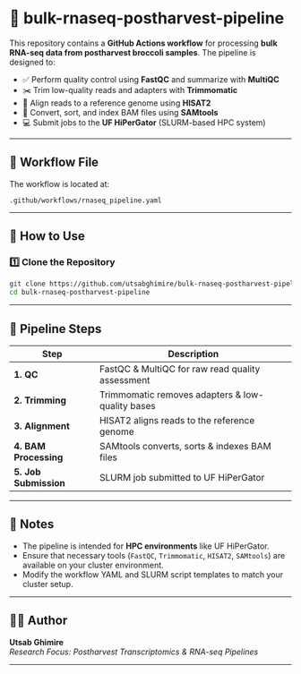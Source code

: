 # 🧬 bulk-rnaseq-postharvest-pipeline

This repository contains a **GitHub Actions workflow** for processing **bulk RNA-seq data from postharvest broccoli samples**. The pipeline is designed to:

- ✅ Perform quality control using **FastQC** and summarize with **MultiQC**  
- ✂️ Trim low-quality reads and adapters with **Trimmomatic**  
- 🎯 Align reads to a reference genome using **HISAT2**  
- 🔄 Convert, sort, and index BAM files using **SAMtools**  
- 💻 Submit jobs to the **UF HiPerGator** (SLURM-based HPC system)  

---

## 📂 Workflow File

The workflow is located at:

```
.github/workflows/rnaseq_pipeline.yaml
```

---

## 🚀 How to Use

### 1️⃣ Clone the Repository

```bash
git clone https://github.com/utsabghimire/bulk-rnaseq-postharvest-pipeline.git
cd bulk-rnaseq-postharvest-pipeline
```

---

## 🧪 Pipeline Steps

| Step            | Description                                          |
|-----------------|------------------------------------------------------|
| **1. QC**        | FastQC & MultiQC for raw read quality assessment     |
| **2. Trimming**  | Trimmomatic removes adapters & low-quality bases     |
| **3. Alignment** | HISAT2 aligns reads to the reference genome          |
| **4. BAM Processing** | SAMtools converts, sorts & indexes BAM files  |
| **5. Job Submission** | SLURM job submitted to UF HiPerGator         |

---

## 🧠 Notes

- The pipeline is intended for **HPC environments** like UF HiPerGator.  
- Ensure that necessary tools (`FastQC`, `Trimmomatic`, `HISAT2`, `SAMtools`) are available on your cluster environment.  
- Modify the workflow YAML and SLURM script templates to match your cluster setup.

---

## 👨‍💻 Author

**Utsab Ghimire**  
*Research Focus: Postharvest Transcriptomics & RNA-seq Pipelines*

---
